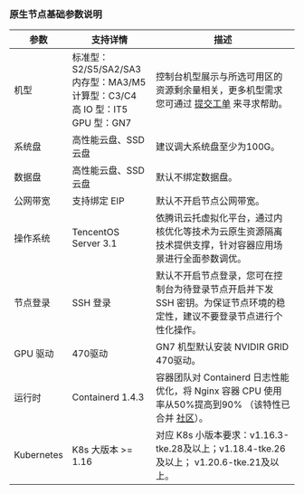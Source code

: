 ### 原生节点基础参数说明

<table>
<thead>
  <tr>
    <th width="10%">参数</th>
    <th width="30%">支持详情</th>
    <th width="60%">描述</th>
  </tr>
</thead>
<tbody>
  <tr>
    <td>机型</td>
    <td>标准型：S2/S5/SA2/SA3<br>内存型：MA3/M5<br>计算型：C3/C4<br>高 IO 型：IT5<br>GPU 型：GN7</td>
    <td>控制台机型展示与所选可用区的资源剩余量相关，更多机型需求您可通过 <a href="https://console.cloud.tencent.com/workorder/category">提交工单</a> 来寻求帮助。</td>
  </tr>
  <tr>
    <td>系统盘</td>
    <td>高性能云盘、SSD 云盘</td>
    <td>建议调大系统盘至少为100G。</td>
  </tr>
  <tr>
    <td>数据盘</td>
    <td>高性能云盘、SSD 云盘</td>
    <td>默认不绑定数据盘。</td>
  </tr>
  <tr>
    <td>公网带宽</td>
    <td>支持绑定 EIP</td>
    <td>默认不开启节点公网带宽。</td>
  </tr>
  <tr>
    <td>操作系统</td>
    <td>TencentOS Server 3.1</td>
    <td>依腾讯云托虚拟化平台，通过内核优化等技术为云原生资源隔离技术提供支撑，针对容器应用场景进行全面参数调优。</td>
  </tr>
  <tr>
    <td>节点登录</td>
    <td>SSH 登录</td>
    <td>默认不开启节点登录，您可在控制台为待登录节点开启并下发 SSH 密钥。为保证节点环境的稳定性，建议不要登录节点进行个性化操作。</td>
  </tr>
  <tr>
    <td>GPU 驱动</td>
    <td>470驱动</td>
    <td>GN7 机型默认安装 NVIDIR GRID 470驱动。</td>
  </tr>
  <tr>
    <td>运行时</td>
    <td>Containerd 1.4.3</td>
    <td>容器团队对 Containerd 日志性能优化，将 Nginx 容器 CPU 使用率从50%提高到90% （该特性已合并 <a href="https://github.com/containerd/containerd/pull/5286">社区</a>）。</td>
  </tr>
  <tr>
    <td>Kubernetes</td>
    <td>K8s 大版本 &gt;= 1.16</td>
    <td>对应 K8s 小版本要求：v1.16.3-tke.28及以上；v1.18.4-tke.26及以上； v1.20.6-tke.21及以上。</td>
  </tr>
</tbody>
</table>
